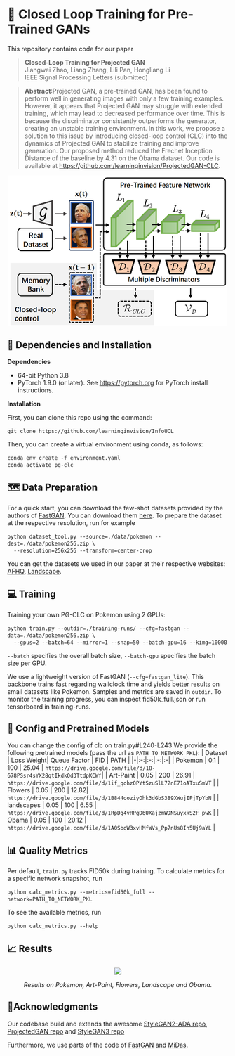 # 📖 Closed Loop Training for Pre-Trained GANs
This repository contains code for our paper 
>**Closed-Loop Training for Projected GAN**<br>
>Jiangwei Zhao, Liang Zhang, Lili Pan, Hongliang Li<br>
>IEEE Signal Processing Letters (submitted)<br>

>**Abstract**:Projected GAN, a pre-trained GAN, has been found to perform well in generating images with only a few training examples. However, it appears that Projected GAN may struggle with extended training, which may lead to decreased performance over time. This is because the discriminator consistently outperforms the generator, creating an unstable training environment. In this work, we propose a solution to this issue by introducing closed-loop control (CLC) into the dynamics of Projected GAN to stabilize training and improve generation. Our proposed method reduced the Frechet Inception Distance of the baseline by 4.31 on the Obama dataset. Our code is available at https://github.com/learninginvision/ProjectedGAN-CLC.
<div align=center>
<img align="middle" width="500" src="media/structure.png">
</div>

## 🔧 Dependencies and Installation
**Dependencies**
- 64-bit Python 3.8
- PyTorch 1.9.0 (or later). See https://pytorch.org for PyTorch install instructions.

**Installation**

First, you can clone this repo using the command:

```shell
git clone https://github.com/learninginvision/InfoUCL
```

Then, you can create a virtual environment using conda, as follows:
```shell
conda env create -f environment.yaml
conda activate pg-clc
```

## 🗺 Data Preparation
For a quick start, you can download the few-shot datasets provided by the authors of [FastGAN](https://github.com/odegeasslbc/FastGAN-pytorch). You can download them [here](https://drive.google.com/file/d/1aAJCZbXNHyraJ6Mi13dSbe7pTyfPXha0/view). To prepare the dataset at the respective resolution, run for example
```
python dataset_tool.py --source=./data/pokemon --dest=./data/pokemon256.zip \
  --resolution=256x256 --transform=center-crop
```
You can get the datasets we used in our paper at their respective websites: 
 [AFHQ](https://github.com/clovaai/stargan-v2), [Landscape](https://www.kaggle.com/arnaud58/landscape-pictures).

## 💻 Training 

Training your own PG-CLC on Pokemon using 2 GPUs:
```
python train.py --outdir=./training-runs/ --cfg=fastgan --data=./data/pokemon256.zip \
  --gpus=2 --batch=64 --mirror=1 --snap=50 --batch-gpu=16 --kimg=10000
```
```--batch``` specifies the overall batch size, ```--batch-gpu``` specifies the batch size per GPU.  

We use a lightweight version of FastGAN (```--cfg=fastgan_lite```). This backbone trains fast regarding wallclock
time and yields better results on small datasets like Pokemon.
Samples and metrics are saved in ```outdir```. To monitor the training progress, you can inspect fid50k_full.json or run tensorboard in training-runs.

## 🔧 Config and Pretrained Models ##
You can change the config of clc on train.py#L240-L243
We provide the following pretrained models (pass the url as `PATH_TO_NETWORK_PKL`):
| Dataset | Loss Weight| Queue Factor | FID | PATH |
|-|:-:|:-:|:-:|:-|
| Pokemon      |  0.1 | 100 | 25.04 | `https://drive.google.com/file/d/18-678PSsr4sYX28qtIkdkOd3TtdpKCWf`|
| Art-Paint |  0.05 | 200 | 26.91 | `https://drive.google.com/file/d/1if_qohz0PYtSzuSlL72nE71oATxuSmVT` |
| Flowers      |  0.05  | 200 | 12.82| `https://drive.google.com/file/d/1B844ooziyOhk3dGbS389XWujIPjTpYbN` |
| landscapes    |  0.05  | 100 | 6.55 | `https://drive.google.com/file/d/1RpDg4vRPgD6UXajzmWDNSuyxkS2F_pwK` |
| Obama        |  0.05  | 100 | 20.12 | `https://drive.google.com/file/d/1A0SbqW3xvHMfWVs_Pp7nUs8Ih5Uj9aYL` |

  
## 📊 Quality Metrics
Per default, ```train.py``` tracks FID50k during training. To calculate metrics for a specific network snapshot, run

```
python calc_metrics.py --metrics=fid50k_full --network=PATH_TO_NETWORK_PKL
```

To see the available metrics, run
```
python calc_metrics.py --help
```
## 📈 Results

<div align="center">
<img align="middle" width="500" src="media/result.png">

*Results on Pokemon, Art-Paint, Flowers, Landscape and Obama.*
</div>

## 📜Acknowledgments
Our codebase build and extends the awesome [StyleGAN2-ADA repo](https://github.com/NVlabs/stylegan2-ada-pytorch), [ProjectedGAN repo](https://github.com/autonomousvision/projected-gan) and [StyleGAN3 repo](https://github.com/NVlabs/stylegan3)

Furthermore, we use parts of the code of [FastGAN](https://github.com/odegeasslbc/FastGAN-pytorch) and [MiDas](https://github.com/isl-org/MiDaS).
